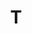 ---
hruid: Python1-v1
version: 3
language: nl
title: T
description: T
keywords: []
educational_goals: [
    {source: Source, id: id}, 
    {source: Source2, id: id2}
]
copyright: Copyright by Jerro
licence: Licenced by Jerro
content_type: text/markdown
available: true
target_ages: [10, 11, 12, 13, 14]
difficulty: 3
return_value: {
    callback_url: callback-url-example,
    callback_schema: {
        att: test,
        att2: test2
    }
}
content_location: https://kiks.ilabt.imec.be/jupyterhub/user/fbad5b7b-5e9b-4551-b635-f78179df1383/notebooks/0100_ExponentieleGroeiCovid.ipynb
estimated_time: 0
skos_concepts: [
    'http://ilearn.ilabt.imec.be/vocab/curr1/c-andere-talen', 
    'http://ilearn.ilabt.imec.be/vocab/ondniv/sec-gr2-doorstroom-aso'
]
teacher_exclusive: false
---
